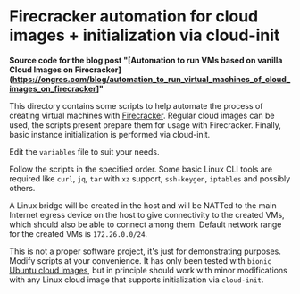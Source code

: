 # Firecracker automation for cloud images + initialization via cloud-init

**Source code for the blog post
"[Automation to run VMs based on vanilla Cloud Images on Firecracker](https://ongres.com/blog/automation_to_run_virtual_machines_of_cloud_images_on_firecracker]"**

This directory contains some scripts to help automate the process of creating
virtual machines with [Firecracker](https://firecracker-microvm.github.io/).
Regular cloud images can be used, the scripts present prepare them for usage
with Firecracker. Finally, basic instance initialization is performed via
cloud-init.

Edit the `variables` file to suit your needs.

Follow the scripts in the specified order. Some basic Linux CLI tools are
required like `curl`, `jq`, `tar` with `xz` support, `ssh-keygen`, `iptables`
and possibly others.

A Linux bridge will be created in the host and will be NATTed to the main
Internet egress device on the host to give connectivity to the created VMs,
which should also be able to connect among them. Default network range for the
created VMs is `172.26.0.0/24`.

This is not a proper software project, it's just for demonstrating purposes.
Modify scripts at your convenience. It has only been tested with `bionic`
[Ubuntu cloud images](https://cloud-images.ubuntu.com/), but in principle should
work with minor modifications with any Linux cloud image that supports
initialization via `cloud-init`.
